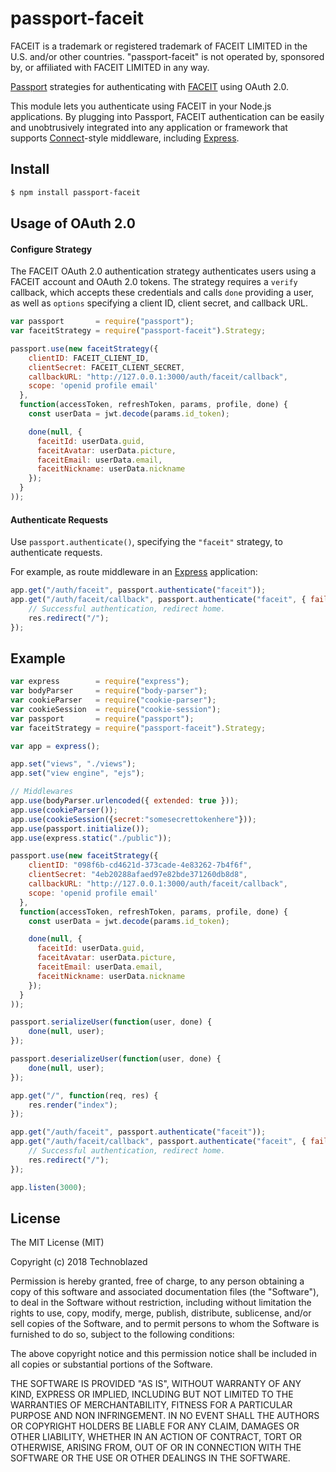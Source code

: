 # passport-faceit

FACEIT is a trademark or registered trademark of FACEIT LIMITED in the U.S. and/or other countries. "passport-faceit" is not operated by, sponsored by, or affiliated with FACEIT LIMITED in any way.

[Passport](http://passportjs.org/) strategies for authenticating with [FACEIT](https://faceit.com/)
using OAuth 2.0.

This module lets you authenticate using FACEIT in your Node.js applications.
By plugging into Passport, FACEIT authentication can be easily and
unobtrusively integrated into any application or framework that supports
[Connect](http://www.senchalabs.org/connect/)-style middleware, including
[Express](http://expressjs.com/).

## Install
```bash
$ npm install passport-faceit
```
## Usage of OAuth 2.0

#### Configure Strategy

The FACEIT OAuth 2.0 authentication strategy authenticates users using a FACEIT
account and OAuth 2.0 tokens. The strategy requires a `verify` callback, which
accepts these credentials and calls `done` providing a user, as well as
`options` specifying a client ID, client secret, and callback URL.

```javascript
var passport       = require("passport");
var faceitStrategy = require("passport-faceit").Strategy;

passport.use(new faceitStrategy({
    clientID: FACEIT_CLIENT_ID,
    clientSecret: FACEIT_CLIENT_SECRET,
    callbackURL: "http://127.0.0.1:3000/auth/faceit/callback",
    scope: 'openid profile email'
  },
  function(accessToken, refreshToken, params, profile, done) {
    const userData = jwt.decode(params.id_token);

    done(null, {
      faceitId: userData.guid,
      faceitAvatar: userData.picture,
      faceitEmail: userData.email,
      faceitNickname: userData.nickname
    });
  }
));
```

#### Authenticate Requests

Use `passport.authenticate()`, specifying the `"faceit"` strategy, to
authenticate requests.

For example, as route middleware in an [Express](http://expressjs.com/)
application:

```javascript
app.get("/auth/faceit", passport.authenticate("faceit"));
app.get("/auth/faceit/callback", passport.authenticate("faceit", { failureRedirect: "/" }), function(req, res) {
    // Successful authentication, redirect home.
    res.redirect("/");
});
```

## Example

```javascript
var express        = require("express");
var bodyParser     = require("body-parser");
var cookieParser   = require("cookie-parser");
var cookieSession  = require("cookie-session");
var passport       = require("passport");
var faceitStrategy = require("passport-faceit").Strategy;

var app = express();

app.set("views", "./views");
app.set("view engine", "ejs");

// Middlewares
app.use(bodyParser.urlencoded({ extended: true }));
app.use(cookieParser());
app.use(cookieSession({secret:"somesecrettokenhere"}));
app.use(passport.initialize());
app.use(express.static("./public"));

passport.use(new faceitStrategy({
    clientID: "098f6b-cd4621d-373cade-4e83262-7b4f6f",
    clientSecret: "4eb20288afaed97e82bde371260db8d8",
    callbackURL: "http://127.0.0.1:3000/auth/faceit/callback",
    scope: 'openid profile email'
  },
  function(accessToken, refreshToken, params, profile, done) {
    const userData = jwt.decode(params.id_token);

    done(null, {
      faceitId: userData.guid,
      faceitAvatar: userData.picture,
      faceitEmail: userData.email,
      faceitNickname: userData.nickname
    });
  }
));

passport.serializeUser(function(user, done) {
    done(null, user);
});

passport.deserializeUser(function(user, done) {
    done(null, user);
});

app.get("/", function(req, res) {
    res.render("index");
});

app.get("/auth/faceit", passport.authenticate("faceit"));
app.get("/auth/faceit/callback", passport.authenticate("faceit", { failureRedirect: "/" }), function(req, res) {
    // Successful authentication, redirect home.
    res.redirect("/");
});

app.listen(3000);
```

## License

The MIT License (MIT)

Copyright (c) 2018 Technoblazed

Permission is hereby granted, free of charge, to any person obtaining a copy
of this software and associated documentation files (the "Software"), to deal
in the Software without restriction, including without limitation the rights
to use, copy, modify, merge, publish, distribute, sublicense, and/or sell
copies of the Software, and to permit persons to whom the Software is
furnished to do so, subject to the following conditions:

The above copyright notice and this permission notice shall be included in
all copies or substantial portions of the Software.

THE SOFTWARE IS PROVIDED "AS IS", WITHOUT WARRANTY OF ANY KIND, EXPRESS OR
IMPLIED, INCLUDING BUT NOT LIMITED TO THE WARRANTIES OF MERCHANTABILITY,
FITNESS FOR A PARTICULAR PURPOSE AND NON INFRINGEMENT. IN NO EVENT SHALL THE
AUTHORS OR COPYRIGHT HOLDERS BE LIABLE FOR ANY CLAIM, DAMAGES OR OTHER
LIABILITY, WHETHER IN AN ACTION OF CONTRACT, TORT OR OTHERWISE, ARISING FROM,
OUT OF OR IN CONNECTION WITH THE SOFTWARE OR THE USE OR OTHER DEALINGS IN
THE SOFTWARE.
